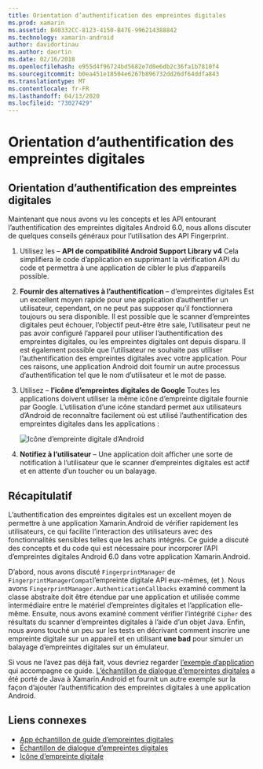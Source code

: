 ```yaml
---
title: Orientation d’authentification des empreintes digitales
ms.prod: xamarin
ms.assetid: B40332CC-8123-4150-B47E-996214388842
ms.technology: xamarin-android
author: davidortinau
ms.author: daortin
ms.date: 02/16/2018
ms.openlocfilehash: e955d4f96724bd5682e7d0e6db2c36fa1b7810f4
ms.sourcegitcommit: b0ea451e18504e6267b896732dd26df64ddfa843
ms.translationtype: MT
ms.contentlocale: fr-FR
ms.lasthandoff: 04/13/2020
ms.locfileid: "73027429"
---
```

# <a name="fingerprint-authentication-guidance"></a>Orientation d’authentification des empreintes digitales

## <a name="fingerprint-authentication-guidance"></a>Orientation d’authentification des empreintes digitales

Maintenant que nous avons vu les concepts et les API entourant l’authentification des empreintes digitales Android 6.0, nous allons discuter de quelques conseils généraux pour l’utilisation des API Fingerprint.

1. Utilisez les &ndash; **API de compatibilité Android Support Library v4** Cela simplifiera le code d’application en supprimant la vérification API du code et permettra à une application de cibler le plus d’appareils possible.
2. **Fournir des alternatives à l’authentification** &ndash; d’empreintes digitales Est un excellent moyen rapide pour une application d’authentifier un utilisateur, cependant, on ne peut pas supposer qu’il fonctionnera toujours ou sera disponible. Il est possible que le scanner d’empreintes digitales peut échouer, l’objectif peut-être être sale, l’utilisateur peut ne pas avoir configuré l’appareil pour utiliser l’authentification des empreintes digitales, ou les empreintes digitales ont depuis disparu. Il est également possible que l’utilisateur ne souhaite pas utiliser l’authentification des empreintes digitales avec votre application. Pour ces raisons, une application Android doit fournir un autre processus d’authentification tel que le nom d’utilisateur et le mot de passe.
3. Utilisez &ndash; **l’icône d’empreintes digitales de Google** Toutes les applications doivent utiliser la même icône d’empreinte digitale fournie par Google. L’utilisation d’une icône standard permet aux utilisateurs d’Android de reconnaître facilement où est utilisé l’authentification des empreintes digitales dans les applications : 
    
    ![Icône d’empreinte digitale d’Android](summary-images/ic-fp-40px.png)
    
4. **Notifiez à l’utilisateur** &ndash; Une application doit afficher une sorte de notification à l’utilisateur que le scanner d’empreintes digitales est actif et en attente d’un toucher ou un balayage. 

## <a name="summary"></a>Récapitulatif

L’authentification des empreintes digitales est un excellent moyen de permettre à une application Xamarin.Android de vérifier rapidement les utilisateurs, ce qui facilite l’interaction des utilisateurs avec des fonctionnalités sensibles telles que les achats intégrés. Ce guide a discuté des concepts et du code qui est nécessaire pour incorporer l’API d’empreintes digitales Android 6.0 dans votre application Xamarin.Android.

D’abord, nous avons discuté `FingerprintManager` de `FingerprintManagerCompat`l’empreinte digitale API eux-mêmes, (et ). Nous avons `FingerprintManager.AuthenticationCallbacks` examiné comment la classe abstraite doit être étendue par une application et utilisée comme intermédiaire entre le matériel d’empreintes digitales et l’application elle-même. Ensuite, nous avons examiné comment vérifier l’intégrité `Cipher` des résultats du scanner d’empreintes digitales à l’aide d’un objet Java. Enfin, nous avons touché un peu sur les tests en décrivant comment inscrire une empreinte digitale sur un appareil et en utilisant **une bad** pour simuler un balayage d’empreintes digitales sur un émulateur. 

Si vous ne l’avez pas déjà fait, vous devriez regarder [l’exemple d’application](https://github.com/xamarin/monodroid-samples/tree/master/FingerprintGuide) qui accompagne ce guide. [L’échantillon de dialogue d’empreintes digitales](https://docs.microsoft.com/samples/xamarin/monodroid-samples/android-m-fingerprintdialog) a été porté de Java à Xamarin.Android et fournit un autre exemple sur la façon d’ajouter l’authentification des empreintes digitales à une application Android.

## <a name="related-links"></a>Liens connexes

- [App échantillon de guide d’empreintes digitales](https://github.com/xamarin/monodroid-samples/tree/master/FingerprintGuide)
- [Échantillon de dialogue d’empreintes digitales](https://docs.microsoft.com/samples/xamarin/monodroid-samples/android-m-fingerprintdialog)
- [Icône d’empreinte digitale](https://raw.githubusercontent.com/xamarin/monodroid-samples/master/FingerprintGuide/FingerprintSampleApp/Resources/drawable-hdpi/ic_fp_40px.png)
